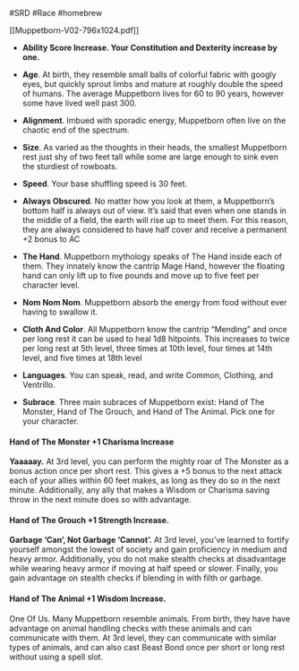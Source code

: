 #SRD #Race #homebrew

[[Muppetborn-V02-796x1024.pdf]]

- **Ability Score Increase. Your Constitution and Dexterity increase by one.**
    
- **Age**. At birth, they resemble small balls of colorful fabric with googly eyes, but quickly sprout limbs and mature at roughly double the speed of humans. The average Muppetborn lives for 60 to 90 years, however some have lived well past 300.
    
- **Alignment**. Imbued with sporadic energy, Muppetborn often live on the chaotic end of the spectrum.
    
- **Size**. As varied as the thoughts in their heads, the smallest Muppetborn rest just shy of two feet tall while some are large enough to sink even the sturdiest of rowboats.
    
- **Speed**. Your base shuffling speed is 30 feet.
    
- **Always Obscured**. No matter how you look at them, a Muppetborn’s bottom half is always out of view. It’s said that even when one stands in the middle of a field, the earth will rise up to meet them. For this reason, they are always considered to have half cover and receive a permanent +2 bonus to AC
    
- **The Hand**. Muppetborn mythology speaks of The Hand inside each of them. They innately know the cantrip Mage Hand, however the floating hand can only lift up to five pounds and move up to five feet per character level.
    
- **Nom Nom Nom**. Muppetborn absorb the energy from food without ever having to swallow it.
    
- **Cloth And Color**. All Muppetborn know the cantrip “Mending” and once per long rest it can be used to heal 1d8 hitpoints. This increases to twice per long rest at 5th level, three times at 10th level, four times at 14th level, and five times at 18th level
    
- **Languages**. You can speak, read, and write Common, Clothing, and Ventrillo.
    
- **Subrace**. Three main subraces of Muppetborn exist: Hand of The Monster, Hand of The Grouch, and Hand of The Animal. Pick one for your character.
    

#### **Hand of The Monster** +1 Charisma Increase

**Yaaaaay.** At 3rd level, you can perform the mighty roar of The Monster as a bonus action once per short rest. This gives a +5 bonus to the next attack each of your allies within 60 feet makes, as long as they do so in the next minute. Additionally, any ally that makes a Wisdom or Charisma saving throw in the next minute does so with advantage.

#### **Hand of The Grouch** +1 Strength Increase.

**Garbage ‘Can’, Not Garbage ‘Cannot’.** At 3rd level, you’ve learned to fortify yourself amongst the lowest of society and gain proficiency in medium and heavy armor. Additionally, you do not make stealth checks at disadvantage while wearing heavy armor if moving at half speed or slower. Finally, you gain advantage on stealth checks if blending in with filth or garbage.

#### **Hand of The Animal** +1 Wisdom Increase.

One Of Us. Many Muppetborn resemble animals. From birth, they have have advantage on animal handling checks with these animals and can communicate with them. At 3rd level, they can communicate with similar types of animals, and can also cast Beast Bond once per short or long rest without using a spell slot.
